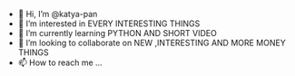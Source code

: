 - 👋 Hi, I’m @katya-pan
- 👀 I’m interested in EVERY INTERESTING THINGS
- 🌱 I’m currently learning PYTHON AND SHORT VIDEO
- 💞️ I’m looking to collaborate on NEW ,INTERESTING AND MORE MONEY THINGS
- 📫 How to reach me ...

<!---
katya-pan/katya-pan is a ✨ special ✨ repository because its `README.md` (this file) appears on your GitHub profile.
You can click the Preview link to take a look at your changes.
--->
